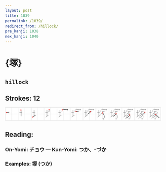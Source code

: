 ```yaml
---
layout: post
title: 1039
permalink: /1039/
redirect_from: /hillock/
pre_kanji: 1038
nex_kanji: 1040
---
```


# {塚}

## `hillock`

## Strokes: 12

<div class="stroke"><img src="../images/E5A19A.png" /></div>

## Reading:

### On-Yomi: チョウ &mdash; Kun-Yomi: つか、-づか

### Examples: 塚 (つか)
